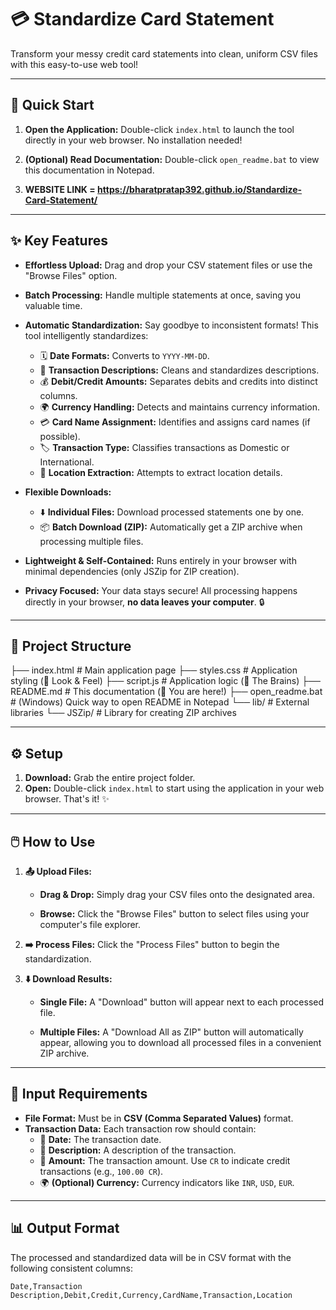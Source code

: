 # 💳 Standardize Card Statement

Transform your messy credit card statements into clean, uniform CSV files with this easy-to-use web tool!

---

## 🚀 Quick Start

1.  **Open the Application:** Double-click `index.html` to launch the tool directly in your web browser. No installation needed!

2.  **(Optional) Read Documentation:** Double-click `open_readme.bat` to view this documentation in Notepad.

3.  **WEBSITE LINK = https://bharatpratap392.github.io/Standardize-Card-Statement/**

---

## ✨ Key Features

* **Effortless Upload:** Drag and drop your CSV statement files or use the "Browse Files" option.

* **Batch Processing:** Handle multiple statements at once, saving you valuable time.
  
* **Automatic Standardization:** Say goodbye to inconsistent formats! This tool intelligently standardizes:
    * 🗓️ **Date Formats:** Converts to `YYYY-MM-DD`.
    * 📝 **Transaction Descriptions:** Cleans and standardizes descriptions.
    * 💰 **Debit/Credit Amounts:** Separates debits and credits into distinct columns.
    * 🌍 **Currency Handling:** Detects and maintains currency information.
    * 💳 **Card Name Assignment:** Identifies and assigns card names (if possible).
    * 🏷️ **Transaction Type:** Classifies transactions as Domestic or International.
    * 📍 **Location Extraction:** Attempts to extract location details.

* **Flexible Downloads:**
    * ⬇️ **Individual Files:** Download processed statements one by one.
    * 📦 **Batch Download (ZIP):** Automatically get a ZIP archive when processing multiple files.

* **Lightweight & Self-Contained:** Runs entirely in your browser with minimal dependencies (only JSZip for ZIP creation).

* **Privacy Focused:** Your data stays secure! All processing happens directly in your browser, **no data leaves your computer**. 🔒

---

## 📂 Project Structure

├── index.html         # Main application page
├── styles.css         # Application styling (🎨 Look & Feel)
├── script.js          # Application logic (🧠 The Brains)
├── README.md          # This documentation (📖 You are here!)
├── open_readme.bat    # (Windows) Quick way to open README in Notepad
└── lib/               # External libraries
└── JSZip/         # Library for creating ZIP archives

---

## ⚙️ Setup

1.  **Download:** Grab the entire project folder.
2.  **Open:** Double-click `index.html` to start using the application in your web browser. That's it! ✨

---

## 🖱️ How to Use

1.  **📤 Upload Files:**
    * **Drag & Drop:** Simply drag your CSV files onto the designated area.
        
    * **Browse:** Click the "Browse Files" button to select files using your computer's file explorer.
        

2.  **➡️ Process Files:** Click the "Process Files" button to begin the standardization.
    
3.  **⬇️ Download Results:**
    * **Single File:** A "Download" button will appear next to each processed file.
        
    * **Multiple Files:** A "Download All as ZIP" button will automatically appear, allowing you to download all processed files in a convenient ZIP archive.
        

---

## 📄 Input Requirements

* **File Format:** Must be in **CSV (Comma Separated Values)** format.
* **Transaction Data:** Each transaction row should contain:
    * 📅 **Date:** The transaction date.
    * 📝 **Description:** A description of the transaction.
    * 🔢 **Amount:** The transaction amount. Use `CR` to indicate credit transactions (e.g., `100.00 CR`).
    * 🌍 **(Optional) Currency:** Currency indicators like `INR`, `USD`, `EUR`.

---

## 📊 Output Format

The processed and standardized data will be in CSV format with the following consistent columns:

```csv
Date,Transaction Description,Debit,Credit,Currency,CardName,Transaction,Location
